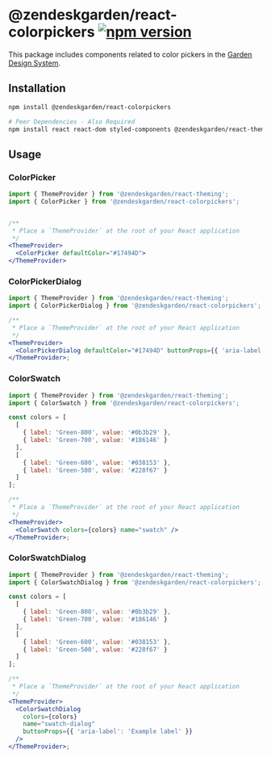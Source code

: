 # @zendeskgarden/react-colorpickers [![npm version](https://flat.badgen.net/npm/v/@zendeskgarden/react-colorpickers)](https://www.npmjs.com/package/@zendeskgarden/react-colorpickers)

This package includes components related to color pickers in the
[Garden Design System](https://zendeskgarden.github.io/).

## Installation

```sh
npm install @zendeskgarden/react-colorpickers

# Peer Dependencies - Also Required
npm install react react-dom styled-components @zendeskgarden/react-theming
```

## Usage

### ColorPicker

```jsx
import { ThemeProvider } from '@zendeskgarden/react-theming';
import { ColorPicker } from '@zendeskgarden/react-colorpickers';


/**
 * Place a `ThemeProvider` at the root of your React application
 */
<ThemeProvider>
  <ColorPicker defaultColor="#17494D">
</ThemeProvider>
```

### ColorPickerDialog

```jsx
import { ThemeProvider } from '@zendeskgarden/react-theming';
import { ColorPickerDialog } from '@zendeskgarden/react-colorpickers';

/**
 * Place a `ThemeProvider` at the root of your React application
 */
<ThemeProvider>
  <ColorPickerDialog defaultColor="#17494D" buttonProps={{ 'aria-label': 'Example label' }} />
</ThemeProvider>;
```

### ColorSwatch

```jsx
import { ThemeProvider } from '@zendeskgarden/react-theming';
import { ColorSwatch } from '@zendeskgarden/react-colorpickers';

const colors = [
  [
    { label: 'Green-800', value: '#0b3b29' },
    { label: 'Green-700', value: '#186146' }
  ],
  [
    { label: 'Green-600', value: '#038153' },
    { label: 'Green-500', value: '#228f67' }
  ]
];

/**
 * Place a `ThemeProvider` at the root of your React application
 */
<ThemeProvider>
  <ColorSwatch colors={colors} name="swatch" />
</ThemeProvider>;
```

### ColorSwatchDialog

```jsx
import { ThemeProvider } from '@zendeskgarden/react-theming';
import { ColorSwatchDialog } from '@zendeskgarden/react-colorpickers';

const colors = [
  [
    { label: 'Green-800', value: '#0b3b29' },
    { label: 'Green-700', value: '#186146' }
  ],
  [
    { label: 'Green-600', value: '#038153' },
    { label: 'Green-500', value: '#228f67' }
  ]
];

/**
 * Place a `ThemeProvider` at the root of your React application
 */
<ThemeProvider>
  <ColorSwatchDialog
    colors={colors}
    name="swatch-dialog"
    buttonProps={{ 'aria-label': 'Example label' }}
  />
</ThemeProvider>;
```
